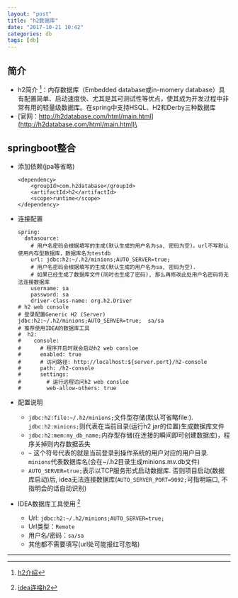 ```yaml
---
layout: "post"
title: "h2数据库"
date: "2017-10-21 10:42"
categories: db
tags: [db]
---
```


## 简介

- h2简介 [^1]：内存数据库（Embedded database或in-momery database）具有配置简单、启动速度快、尤其是其可测试性等优点，使其成为开发过程中非常有用的轻量级数据库。在spring中支持HSQL、H2和Derby三种数据库
- [官网：http://h2database.com/html/main.html](http://h2database.com/html/main.html)\

## springboot整合

- 添加依赖(jpa等省略)

    ```
    <dependency>
        <groupId>com.h2database</groupId>
        <artifactId>h2</artifactId>
        <scope>runtime</scope>
    </dependency>
    ```
- 连接配置

    ```
    spring:
      datasource:
        # 用户名密码会根据填写的生成(默认生成的用户名为sa, 密码为空)。url不写默认使用内存型数据库，数据库名为testdb
        url: jdbc:h2:~/.h2/minions;AUTO_SERVER=true;
        # 用户名密码会根据填写的生成(默认生成的用户名为sa, 密码为空).
        # 如果已经生成了数据库文件(同时也生成了密码), 那么再修改此处用户名密码将无法连接数据库
        username: sa
        password: sa
        driver-class-name: org.h2.Driver
    # h2 web console
    # 登录配置Generic H2 (Server)  jdbc:h2:~/.h2/minions;AUTO_SERVER=true;  sa/sa
    # 推荐使用IDEA的数据库工具
    #  h2:
    #    console:
    #      # 程序开启时就会启动h2 web consloe
    #      enabled: true
    #      # 访问路径: http://localhost:${server.port}/h2-console
    #      path: /h2-console
    #      settings:
    #        # 运行远程访问h2 web consloe
    #        web-allow-others: true
    ```
- 配置说明
    - `jdbc:h2:file:~/.h2/minions;`文件型存储(默认可省略file:). `jdbc:h2:minions;`则代表在当前目录(运行h2 jar的位置)生成数据库文件
    - `jdbc:h2:mem:my_db_name;`内存型存储(在连接的瞬间即可创建数据库)，程序关掉则内存数据丢失
    - `~` 这个符号代表的就是当前登录到操作系统的用户对应的用户目录. `minions`代表数据库名(会在~/.h2目录生成minions.mv.db文件)
    - `AUTO_SERVER=true;`表示以TCP服务形式启动数据库. 否则项目启动(数据库启动)后, idea无法连接数据库(`AUTO_SERVER_PORT=9092;`可指明端口, 不指明会的话自动识别)
- IDEA数据库工具使用 [^2]
    - Url: `jdbc:h2:~/.h2/minions;AUTO_SERVER=true;`
    - Url类型：`Remote`
    - 用户名/密码：`sa/sa`
    - 其他都不需要填写(url处可能报红可忽略)



---
[^1]: [h2介绍](http://412887952-qq-com.iteye.com/blog/2322756)
[^2]: [idea连接h2](https://stackoverflow.com/questions/31498682/spring-boot-intellij-embedded-database-headache)